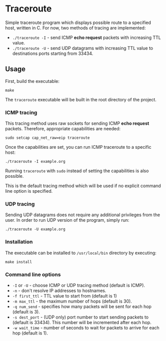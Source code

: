 # Traceroute
Simple traceroute program which displays possible route to a specified host, written in C. For now, two methods of tracing are implemented:
* `./traceroute -I` - send ICMP **echo request** packets with increasing TTL value.
* `./traceroute -U` - send UDP datagrams with increasing TTL value to destinations ports starting from 33434.

## Usage
First, build the executable:
```
make
```
The `traceroute` executable will be built in the root directory of the project.

### ICMP tracing
This tracing method uses raw sockets for sending ICMP **echo request** packets. Therefore, appropriate capabilities are needed:
```
sudo setcap cap_net_raw=eip traceroute
```
Once the capabilities are set, you can run ICMP traceroute to a specific host:
```
./traceroute -I example.org
```
Running `traceroute` with `sudo` instead of setting the capabilities is also possible.

This is the default tracing method which will be used if no explicit command line option is specified.

### UDP tracing
Sending UDP datagrams does not require any additional privileges from the user. In order to run UDP version of the program, simply run:
```
./traceroute -U example.org
```

### Installation
The executable can be installed to `/usr/local/bin` directory by executing:
```
make install
```

### Command line options

* `-I` or `-U` - choose ICMP or UDP tracing method (default is ICMP).
* `-n` - don't resolve IP addresses to hostnames.
* `-f first_ttl` - TTL value to start from (default is 1)
* `-m max_ttl` - the maximum number of hops (default is 30).
* `-q num_send` - specifies how many packets will be sent for each hop (default is 3).
* `-s dest_port` - (UDP only) port number to start sending packets to (default is 33434). This number will be incremented after each hop. 
* `-w wait_time` - number of seconds to wait for packets to arrive for each hop (default is 1).
